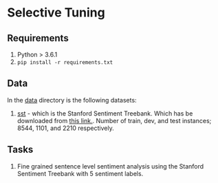 # Selective Tuning

## Requirements

1. Python > 3.6.1
2. `pip install -r requirements.txt`

## Data

In the [data](./data) directory is the following datasets:
1. [sst](./data/sst) - which is the Stanford Sentiment Treebank. Which has be downloaded from [this link.](https://nlp.stanford.edu/sentiment/trainDevTestTrees_PTB.zip). Number of train, dev, and test instances; 8544, 1101, and 2210 respectively.

## Tasks

1. Fine grained sentence level sentiment analysis using the Stanford Sentiment Treebank with 5 sentiment labels.